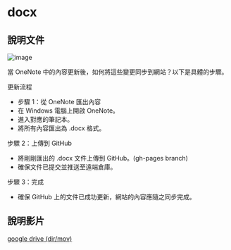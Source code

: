 # docx

## 說明文件

![image](https://github.com/user-attachments/assets/f988b09a-da72-4a3c-babd-496f63d5dfc4)

當 OneNote 中的內容更新後，如何將這些變更同步到網站？以下是具體的步驟。

更新流程

- 步驟 1：從 OneNote 匯出內容
- 在 Windows 電腦上開啟 OneNote。
- 進入對應的筆記本。
- 將所有內容匯出為 .docx 格式。

步驟 2：上傳到 GitHub

- 將剛剛匯出的 .docx 文件上傳到 GitHub。(gh-pages branch)
- 確保文件已提交並推送至遠端倉庫。

步驟 3：完成

- 確保 GitHub 上的文件已成功更新，網站的內容應隨之同步完成。


## 說明影片

[google drive (dir/mov)](https://drive.google.com/drive/folders/1UrZM1ZYRrC7trCpXY3YHWB7OGEFmRHWz?usp=sharing)
